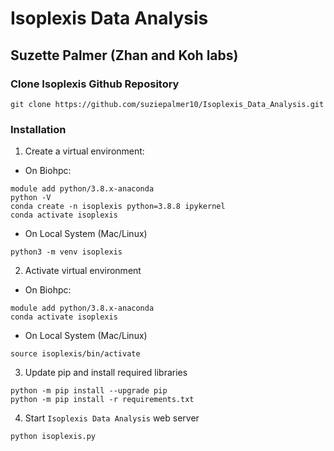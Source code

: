 # Isoplexis Data Analysis 

## Suzette Palmer (Zhan and Koh labs)



### Clone Isoplexis Github Repository

```
git clone https://github.com/suziepalmer10/Isoplexis_Data_Analysis.git
```

### Installation

1. Create a virtual environment:

- On Biohpc: 

```
module add python/3.8.x-anaconda
python -V
conda create -n isoplexis python=3.8.8 ipykernel
conda activate isoplexis

```

- On Local System (Mac/Linux) 

```
python3 -m venv isoplexis

```

2. Activate virtual environment

- On Biohpc: 

```
module add python/3.8.x-anaconda
conda activate isoplexis

```

- On Local System (Mac/Linux)

```
source isoplexis/bin/activate

```

3. Update pip and install required libraries 

```
python -m pip install --upgrade pip
python -m pip install -r requirements.txt

```

4. Start `Isoplexis Data Analysis` web server

```
python isoplexis.py

```
